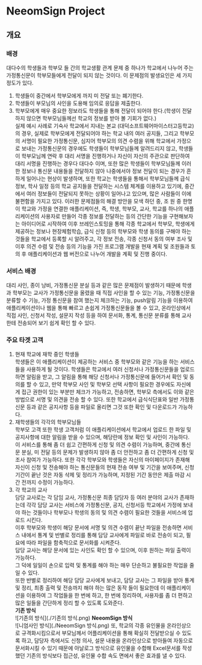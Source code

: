 # NeeomSign Project

## 개요

### 배경
대다수의 학생들과 학부모 들 간의 학교생활 관계 문제 중 하나가 학교에서 나누어 주는 가정통신문이 학부모들에게 전달이 되지 않는 것이다. 이 문제점의 발생요인은 세 가지 정도가 있다.  
1. 학생들이 중간에서 학부모에게 까지 미 전달 또는 폐기한다.
2. 학생들이 부모님의 사인을 도용해 임의로 응답을 제출한다.
3. 학부모에게 매우 중요한 정보라도 학생들을 통해 전달이 되어야 한다.(학생이 전달하지 않으면 학부모님들께선 학교의 정보를 받아 볼 기회가 없다.)  
실제 예시 사례로 기숙사 학교에서 지내는 본교 (대덕소프트웨어마이스터고등학교) 의 경우, 실제로 학부모에게 전달되어야 하는 학교 내의 여러 공지들, 그리고 학부모의 서명이 필요한 가정통신문, 심지어 학부모의 의견 수렴을 위해 학교에서 가정으로 보내는 가정통신문의 경우에도 학생들이 학부모님들께 알려드리지 않고, 학생들이 학부모님께 연락 후 대리 서명을 진행하거나 자신이 자신의 주관으로 판단하여 대리 서명을 진행하는 경우다 대다수 이며, 또한 많은 학생들이 학부모님들께 이러한 정보나 통신문 내용들을 전달하지 않아 나중에서야 정보 전달이 되는 경우가 흔하게 일어나는 현상이 발생하며, 또한 학교는 학생들을 통해서 학부모님들께 급식 정보, 학사 일정 등의 학교 공지들을 전달하는 시스템 체계를 이용하고 있기에, 중간에서 여러 정보들이 전달되지 못하는 상황이 일어나고 있으며, 많은 사람들이 이에 불편함을 가지고 있다. 이러한 문제점들의 해결 방안을 모색 하던 중, 조 원 중 한명이 학교와 가정을 연결한 애플리케이션, 즉, 학생, 학부모, 교사, 학교를 하나의 애플리케이션의 사용자로 만들어 각종 정보를 전달하는 등의 간단한 기능을 구현해보자는 아이디어로 시작하여 이후 브레인스토밍을 통해 각종 학교에서 학부모, 학생에게 제공하는 정보나 현장체험학습, 급식 신청 등의 학부모와 학생 동의를 구해야 하는 것들을 학교에서 등록할 시 알려주고, 각 정보 전송, 각종 신청서 동의 여부 조사 및 이후 의견 수렴 및 전송 등의 기능을 가진 프로그램 개발을 현재 계획 및 조원들과 토의 후 애플리케이션과 웹 버전으로 나누어 개발을 계획 및 진행 중이다.

### 서비스 배경
대리 사인, 종이 낭비, 가정통신문 분실 등과 같은 많은 문제점이 발생하기 때문에 학생과 학부모는 교사가 가정통신문을 올렸을 때 직접 사인을 할 수 있는 기능, 가정통신문을 분류할 수 기능,  가정 통신문을 참여 했는지 체크하는 기능, push알림 기능을 이용하여 애플리케이션이나 웹을 통해 빠르고 손쉽게 가정통신문들을 볼 수 있고, 온라인상에서 직접 사인, 신청서 작성, 설문지 작성 등을 하여 문서화, 통계, 통신문 분류를 통해 교사한테 전송되어 보기 쉽게 확인 할 수 있다.

### 주요 타겟 고객
1. 현재 학교에 재학 중인 학생들  
학생들은 이 애플리케이션이 제공하는 서비스 중 학부모와 같은 기능을 하는 서비스 들을 사용하게 될 것이다. 학생들은 학교에서 여러 신청서나 가정통신문들을 업로드 하면 알림을 받고, 그 알림을 통해 해당 신청서나 가정통신문에 들어가서 확인 및 동의를 할 수 있고, 만약 학부모 사인 및 학부모 선택 사항이 필요한 경우에도 자신에게 접근 권한이 있는 부분만 체크가 가능하고, 전송하면, 학부모 측에서도 이와 같은 방법으로 서명 및 의견을 전송 할 수 있다. 또한 학교에서 급식식단표와 일반 가정통신문 등과 같은 공지사항 등을 파일로 올리면 그것 또한 확인 및 다운로드가 가능하다.  
2. 재학생들의 각각의 학부모님들  
학부모 고객 또한 학생 고객처럼 이 애플리케이션에서 학교에서 업로드 한 파일 및 공지사항에 대한 알림을 받을 수 있으며, 해당란에 정보 확인 및 사인이 가능하다. 이 서비스를 통해 좀 더 쉽고 간편하게 신청 및 의견 수렴이 가능하며, 중간에 통신문 분실, 미 전달 등의 문제가 발생하지 않아 좀 더 안전하고 좀 더 간편하게 신청 및 조사 참여가 가능하다. 또한 각각 학부모와 학생들은 자신의 마이페이지가 존재해 자신이 신청 및 전송해야 하는 통신문들의 현재 전송 여부 및 기간을 보여주며, 신청기간이 끝난 것은 자동 삭제 및 정리가 가능하며, 지정된 기간 동안은 제출 마감 시간 전까지 수정이 가능하다.  
3. 각 학교의 교사  
담당 교사로는 각 담임 교사, 가정통신문 최종 담당자 등 여러 분야의 교사가 존재하는데 각각 담당 교사는 서비스에 가정통신문, 공지, 신청서등 학교에서 가정에 보내야 하는 것들이나 학부모나 학생의 동의 및 의견 수렴이 필요한 것들을 서비스에 업로드 시킨다.  
이후 학부모와 학생이 해당 문서에 서명 및 의견 수렴이 끝난 파일을 전송하면 서비스 내에서 통계 및 반별로 정리를 통해 담당 교사에게 파일로 바로 전송이 되고, 필요에 따라 파일을 함축적으로 문서화를 시켜준다.  
담당 교사는 해당 문서에 있는 사인도 확인 할 수 있으며, 이후 원하는 파일 출력이 가능하다.  
그 덕에 일일이 손으로 입력 및 통계를 해야 하는 매우 단순하고 불필요한 작업을 줄일 수 있다.  
또한 반별로 정리하여 해당 담당 교사에게 보내고, 담당 교사는 그 파일을 받아 통계 및 정리, 최종 출력 및 전송까지 해야 하는 많은 동작 들이 필요한데 이 애플리케이션을 이용하여 그 작업들을 한 번에 하고, 한 번에 정리하여, 사용자를 좀 더 편하고 많은 일들을 간단하게 정리 할 수 있도록 도와준다.  
**기존 방식**  
![기존의 방식](./기존의 방식.png)
**NeeomSign 방식**  
![니엄사인 방식](./NeeomSign 방식.png)
또, 학교의 각종 유인물을 온라인상으로 규격화시킴으로서 부모님께서 어플리케이션을 통해 확실히 전달받으실 수 있도록 하고, 담당자 측에서도 신청 의사, 설문 내용을 온라인상으로 받아들여 자동으로 문서화시킬 수 있기 때문에 아날로그 방식으로 유인물을 수합해 Excel문서를 작성했던 기존의 방식보다 접근성, 유인물 수합 속도 면에서 좋은 효과를 낼 수 있다.
